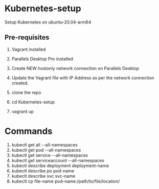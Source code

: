 # Kubernetes-setup
Setup Kubernetes on ubuntu-20.04-arm64
## Pre-requisites
1. Vagrant installed
2. Parallels Desktop Pro installed
3. Create NEW hostonly network connection on Parallels Desktop
4. Update the Vagrant file with IP Address as per the network connection created.

5. clone the repo
6. cd Kubernetes-setup
7. vagrant up

# Commands
1. kubectl get all --all-namespaces
2. kubectl get pod --all-namespaces
3. kubectl get service --all-namespaces
4. kubectl get serviceaccount --all-namespaces
5. kubectl describe deployment deployment-name
6. kubectl describe po pod-name
7. kubectl describe svc svc-name
8. kubectl cp file-name pod-name:/path/to/file/location/
